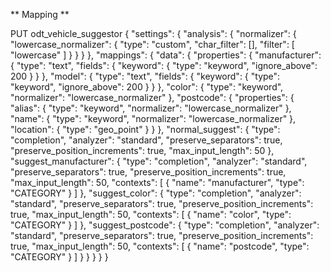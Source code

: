
** Mapping **


PUT odt_vehicle_suggestor
{
  "settings": {
    "analysis": {
      "normalizer": {
        "lowercase_normalizer": {
          "type": "custom",
          "char_filter": [],
          "filter": [
            "lowercase"
          ]
        }
      }
    }
  },
  "mappings": {
    "data": {
      "properties": {
        "manufacturer": {
          "type": "text",
          "fields": {
            "keyword": {
              "type": "keyword",
              "ignore_above": 200
            }
          }
        },
        "model": {
          "type": "text",
          "fields": {
            "keyword": {
              "type": "keyword",
              "ignore_above": 200
            }
          }
        },
        "color": {
          "type": "keyword",
          "normalizer": "lowercase_normalizer"
        },
        "postcode": {
          "properties": {
            "alias": {
              "type": "keyword",
              "normalizer": "lowercase_normalizer"
            },
            "name": {
              "type": "keyword",
              "normalizer": "lowercase_normalizer"
            },
            "location": {
              "type": "geo_point"
            }
          }
        },
        "normal_suggest": {
          "type": "completion",
          "analyzer": "standard",
          "preserve_separators": true,
          "preserve_position_increments": true,
          "max_input_length": 50
        },
        "suggest_manufacturer": {
          "type": "completion",
          "analyzer": "standard",
          "preserve_separators": true,
          "preserve_position_increments": true,
          "max_input_length": 50,
          "contexts": [
            {
              "name": "manufacturer",
              "type": "CATEGORY"
            }
          ]
        },
        "suggest_color": {
          "type": "completion",
          "analyzer": "standard",
          "preserve_separators": true,
          "preserve_position_increments": true,
          "max_input_length": 50,
          "contexts": [
            {
              "name": "color",
              "type": "CATEGORY"
            }
          ]
        },
        "suggest_postcode": {
          "type": "completion",
          "analyzer": "standard",
          "preserve_separators": true,
          "preserve_position_increments": true,
          "max_input_length": 50,
          "contexts": [
            {
              "name": "postcode",
              "type": "CATEGORY"
            }
          ]
        }
      }
    }
  }
}
